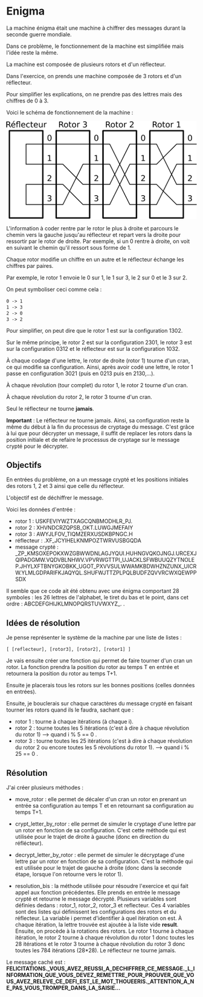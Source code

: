 # Enigma

La machine énigma était une machine à chiffrer des messages durant la seconde guerre mondiale.

Dans ce problème, le fonctionnement de la machine est simplifiée mais l'idée reste la même.

La machine est composée de plusieurs rotors et d'un réflecteur.

Dans l'exercice, on prends une machine composée de 3 rotors et d'un réflecteur.

Pour simplifier les explications, on ne prendre pas des lettres mais des chiffres de 0 à 3.

Voici le schéma de fonctionnement de la machine :

![enigma_schema](/enigma/src/enigma.png)

L'information à coder rentre par le rotor le plus à droite et parcours le chemin vers la gauche jusqu'au réflecteur et repart vers la droite pour ressortir par le rotor de droite. 
Par exemple, si un 0 rentre à droite, on voit en suivant le chemin qu'il ressort sous forme de 1.

Chaque rotor modifie un chiffre en un autre et le réflecteur échange les chiffres par paires.

Par exemple, le rotor 1 envoie le 0 sur 1, le 1 sur 3, le 2 sur 0 et le 3 sur 2.

On peut symboliser ceci comme cela :

```
0 -> 1
1 -> 3
2 -> 0
3 -> 2
```

Pour simplifier, on peut dire que le rotor 1 est sur la configuration 1302.

Sur le même principe, le rotor 2 est sur la configuration 2301, le rotor 3 est sur la configuration 0312 et le réflecteur est sur la configuration 1032.

À chaque codage d'une lettre, le rotor de droite (rotor 1) tourne d'un cran, ce qui modifie sa configuration. Ainsi, après avoir codé une lettre, le rotor 1 passe en configuration 3021 (puis en 0213 puis en 2130,...).

À chaque révolution (tour complet) du rotor 1, le rotor 2 tourne d'un cran.

À chaque révolution du rotor 2, le rotor 3 tourne d'un cran.

Seul le réflecteur ne tourne **jamais**.

**Important** : Le réflecteur ne tourne jamais. Ainsi, sa configuration reste la même du début à la fin du processus de cryptage du message. C'est grâce à lui que pour décrypter un message, il suffit de replacer les rotors dans la position initiale et de refaire le processus de cryptage sur le message crypté pour le décrypter.

## Objectifs

En entrées du problème, on a un message crypté et les positions initiales des rotors 1, 2 et 3 ainsi que celle du réflecteur.

L'objectif est de déchiffrer le message.

Voici les données d'entrée :

- rotor 1 : USKFEVIYWZTXAGCQNBMODHLR_PJ.
- rotor 2 : XHVNDCRZQPSB_OKT.LUWGJMEFAIY
- rotor 3 : AWYJLFOV_TIQMZERXUSDKBPNGC.H
- réflecteur : .XF_JCYIHELKNMPOZTWRVUSBGQDA
- message crypté : _ZP_KMSOXEPOKXWZGBWWDNLAGJYQUI.HUHNGVQKOJNGJ.URCEXJQIPADGMW.VQDVBLNHWV.VPVRWGTTPI_UJACKLSFWBUUQZYTNOLEP.JHYLXFTBNYGKOBKK_UGOT_PXVVSULWWAMKBDWHZNZUNX_UICRW.YLMLGDPARIFKJAQYQL.SHUFWJTTZPLPQLBUDFZQVVRCWXQEWPPSDX

Il semble que ce code ait été obtenu avec une énigma comportant 28 symboles : les 26 lettres de l'alphabet, le tiret du bas et le point, dans cet ordre : ABCDEFGHIJKLMNOPQRSTUVWXYZ_. .

## Idées de résolution

Je pense représenter le système de la machine par une liste de listes :

```
[ [reflecteur], [rotor3], [rotor2], [rotor1] ]
```

Je vais ensuite créer une fonction qui permet de faire tourner d'un cran un rotor. La fonction prendra la position du rotor au temps T en entrée et retournera la position du rotor au temps T+1.

Ensuite je placerais tous les rotors sur les bonnes positions (celles données en entrées).

Ensuite, je bouclerais sur chaque caractères du message crypté en faisant tourner les rotors quand ils le faudra, sachant que :

- rotor 1 : tourne à chaque itérations (à chaque i).
- rotor 2 : tourne toutes les 5 itérations (c'est à dire à chaque révolution du rotor 1) --> quand i % 5 == 0 .
- rotor 3 : tourne toutes les 25 itérations (c'est à dire à chaque révolution du rotor 2 ou encore toutes les 5 révolutions du rotor 1). --> quand i % 25 == 0 .

## Résolution

J'ai créer plusieurs méthodes :

- move_rotor : elle permet de décaler d'un cran un rotor en prenant un entrée sa configuration au temps T et en retournant sa configuration au temps T+1.

- crypt_letter_by_rotor : elle permet de simuler le cryptage d'une lettre par un rotor en fonction de sa configuration. C'est cette méthode qui est utilisée pour le trajet de droite à gauche (donc en direction du réflécteur).

- decrypt_letter_by_rotor : elle permet de simuler le décryptage d'une lettre par un rotor en fonction de sa configuration. C'est la méthode qui est utilisée pour le trajet de gauche à droite (donc dans la seconde étape, lorsque l'on retourne vers le rotor 1).

- resolution_bis : la méthode utilisée pour résoudre l'exercice et qui fait appel aux fonction précédentes. Elle prends en entrée le message crypté et retourne le message décrypté. Plusieurs variables sont définies dedans : rotor_1, rotor_2, rotor_3 et reflecteur. Ces 4 variables sont des listes qui définissent les configurations des rotors et du réflecteur. La variable i permet d'identifier à quel itération on est. À chaque itération, la lettre trouvée est ajoutée à la liste vide **result**. Ensuite, on procède à la rotations des rotors. Le rotor 1 tourne à chaque itération, le rotor 2 tourne à chaque révolution du rotor 1 donc toutes les 28 itérations et le rotor 3 tourne à chaque révolution du rotor 3 donc toutes les 784 itérations (28*28). Le réflecteur ne tourne jamais.

Le message caché est : **FELICITATIONS._VOUS_AVEZ_REUSSI_A_DECHIFFRER_CE_MESSAGE._L_INFORMATION_QUE_VOUS_DEVEZ_REMETTRE_POUR_PROUVER_QUE_VOUS_AVEZ_RELEVE_CE_DEFI_EST_LE_MOT_THOUEERIS._ATTENTION_A_NE_PAS_VOUS_TROMPER_DANS_LA_SAISIE...**
